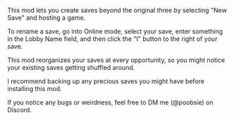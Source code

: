 This mod lets you create saves beyond the original three by selecting "New Save" and hosting a game.

To rename a save, go into Online mode, select your save, enter something in the Lobby Name field, and then click the "I" button to the right of your save.

This mod reorganizes your saves at every opportunity, so you might notice your existing saves getting shuffled around.

I recommend backing up any precious saves you might have before installing this mod.

If you notice any bugs or weirdness, feel free to DM me (@poobsie) on Discord.